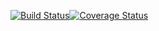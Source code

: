 [![Build Status](https://travis-ci.org/NikitaZhidov/LRThrid.svg?branch=master)](https://travis-ci.org/NikitaZhidov/LRThrid)[![Coverage Status](https://coveralls.io/repos/github/NikitaZhidov/LRThrid/badge.svg?branch=master)](https://coveralls.io/github/NikitaZhidov/LRThrid?branch=master)